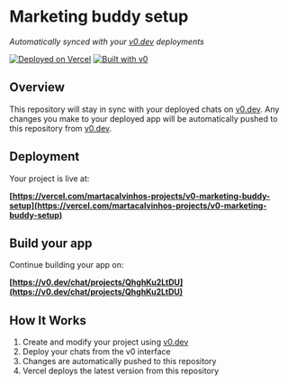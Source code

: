 # Marketing buddy setup

*Automatically synced with your [v0.dev](https://v0.dev) deployments*

[![Deployed on Vercel](https://img.shields.io/badge/Deployed%20on-Vercel-black?style=for-the-badge&logo=vercel)](https://vercel.com/martacalvinhos-projects/v0-marketing-buddy-setup)
[![Built with v0](https://img.shields.io/badge/Built%20with-v0.dev-black?style=for-the-badge)](https://v0.dev/chat/projects/QhghKu2LtDU)

## Overview

This repository will stay in sync with your deployed chats on [v0.dev](https://v0.dev).
Any changes you make to your deployed app will be automatically pushed to this repository from [v0.dev](https://v0.dev).

## Deployment

Your project is live at:

**[https://vercel.com/martacalvinhos-projects/v0-marketing-buddy-setup](https://vercel.com/martacalvinhos-projects/v0-marketing-buddy-setup)**

## Build your app

Continue building your app on:

**[https://v0.dev/chat/projects/QhghKu2LtDU](https://v0.dev/chat/projects/QhghKu2LtDU)**

## How It Works

1. Create and modify your project using [v0.dev](https://v0.dev)
2. Deploy your chats from the v0 interface
3. Changes are automatically pushed to this repository
4. Vercel deploys the latest version from this repository